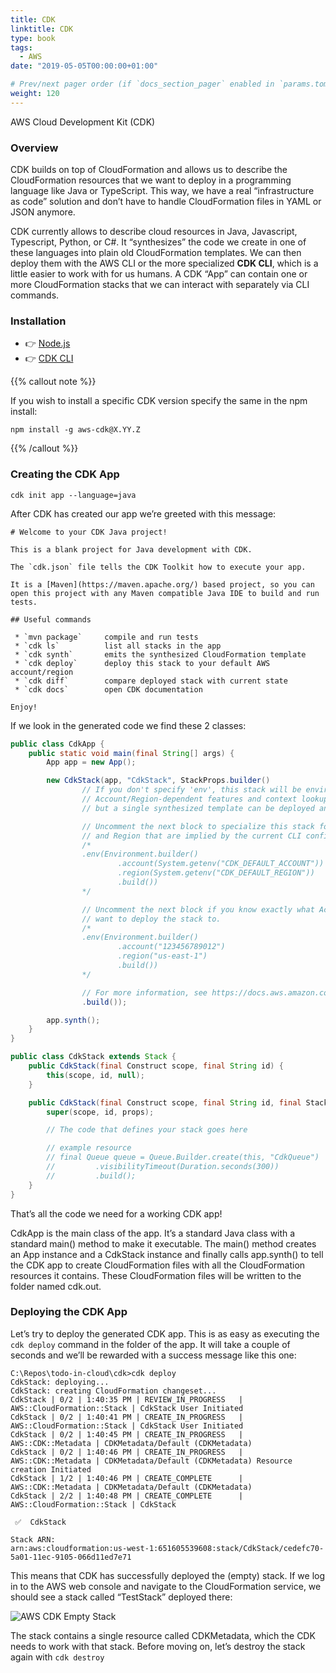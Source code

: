 ```yaml
---
title: CDK
linktitle: CDK
type: book
tags:
  - AWS
date: "2019-05-05T00:00:00+01:00"

# Prev/next pager order (if `docs_section_pager` enabled in `params.toml`)
weight: 120
---
```


AWS Cloud Development Kit (CDK)

<!--more-->

### Overview

CDK builds on top of CloudFormation and allows us to describe the CloudFormation resources that we want to deploy in a programming language like Java or
TypeScript. This way, we have a real “infrastructure as code” solution and don’t have to handle CloudFormation files in YAML or JSON anymore.

CDK currently allows to describe cloud resources in Java, Javascript, Typescript, Python, or C#. It “synthesizes” the code we create in one of these languages into plain old CloudFormation templates. We can then deploy them with the AWS CLI or the more specialized **CDK CLI**, which is a little easier to work with for us humans. A CDK “App” can contain one or more CloudFormation stacks that we can interact with separately via CLI commands.

### Installation

- 👉 [Node.js](https://nodejs.org/en/download/)
- 👉 [CDK CLI](https://docs.aws.amazon.com/cdk/latest/guide/cli.html)

{{% callout note %}}

If you wish to install a specific CDK version specify the same in the npm install:

```npm install -g aws-cdk@X.YY.Z```      

{{% /callout %}}

### Creating the CDK App

```
cdk init app --language=java
```
After CDK has created our app we’re greeted with this message:

```
# Welcome to your CDK Java project!

This is a blank project for Java development with CDK.

The `cdk.json` file tells the CDK Toolkit how to execute your app.

It is a [Maven](https://maven.apache.org/) based project, so you can open this project with any Maven compatible Java IDE to build and run tests.

## Useful commands

 * `mvn package`     compile and run tests
 * `cdk ls`          list all stacks in the app
 * `cdk synth`       emits the synthesized CloudFormation template
 * `cdk deploy`      deploy this stack to your default AWS account/region
 * `cdk diff`        compare deployed stack with current state
 * `cdk docs`        open CDK documentation

Enjoy!
```
If we look in the generated code we find these 2 classes:

```java
public class CdkApp {
    public static void main(final String[] args) {
        App app = new App();

        new CdkStack(app, "CdkStack", StackProps.builder()
                // If you don't specify 'env', this stack will be environment-agnostic.
                // Account/Region-dependent features and context lookups will not work,
                // but a single synthesized template can be deployed anywhere.

                // Uncomment the next block to specialize this stack for the AWS Account
                // and Region that are implied by the current CLI configuration.
                /*
                .env(Environment.builder()
                        .account(System.getenv("CDK_DEFAULT_ACCOUNT"))
                        .region(System.getenv("CDK_DEFAULT_REGION"))
                        .build())
                */

                // Uncomment the next block if you know exactly what Account and Region you
                // want to deploy the stack to.
                /*
                .env(Environment.builder()
                        .account("123456789012")
                        .region("us-east-1")
                        .build())
                */

                // For more information, see https://docs.aws.amazon.com/cdk/latest/guide/environments.html
                .build());

        app.synth();
    }
}

```

```java
public class CdkStack extends Stack {
    public CdkStack(final Construct scope, final String id) {
        this(scope, id, null);
    }

    public CdkStack(final Construct scope, final String id, final StackProps props) {
        super(scope, id, props);

        // The code that defines your stack goes here

        // example resource
        // final Queue queue = Queue.Builder.create(this, "CdkQueue")
        //         .visibilityTimeout(Duration.seconds(300))
        //         .build();
    }
}

```

That’s all the code we need for a working CDK app!

CdkApp is the main class of the app. It’s a standard Java class with a standard
main() method to make it executable. The main() method creates an App
instance and a CdkStack instance and finally calls app.synth() to tell the
CDK app to create CloudFormation files with all the CloudFormation resources
it contains. These CloudFormation files will be written to the folder named
cdk.out.

### Deploying the CDK App

Let’s try to deploy the generated CDK app. This is as easy as executing the ```cdk deploy``` command in the folder of the app.
It will take a couple of seconds and we’ll be rewarded with a success message like this one:

```
C:\Repos\todo-in-cloud\cdk>cdk deploy
CdkStack: deploying...
CdkStack: creating CloudFormation changeset...
CdkStack | 0/2 | 1:40:35 PM | REVIEW_IN_PROGRESS   | AWS::CloudFormation::Stack | CdkStack User Initiated
CdkStack | 0/2 | 1:40:41 PM | CREATE_IN_PROGRESS   | AWS::CloudFormation::Stack | CdkStack User Initiated
CdkStack | 0/2 | 1:40:45 PM | CREATE_IN_PROGRESS   | AWS::CDK::Metadata | CDKMetadata/Default (CDKMetadata)
CdkStack | 0/2 | 1:40:46 PM | CREATE_IN_PROGRESS   | AWS::CDK::Metadata | CDKMetadata/Default (CDKMetadata) Resource creation Initiated
CdkStack | 1/2 | 1:40:46 PM | CREATE_COMPLETE      | AWS::CDK::Metadata | CDKMetadata/Default (CDKMetadata)
CdkStack | 2/2 | 1:40:48 PM | CREATE_COMPLETE      | AWS::CloudFormation::Stack | CdkStack

 ✅  CdkStack

Stack ARN:
arn:aws:cloudformation:us-west-1:651605539608:stack/CdkStack/cedefc70-5a01-11ec-9105-066d11ed7e71
```

This means that CDK has successfully deployed the (empty) stack. If we log in
to the AWS web console and navigate to the CloudFormation service, we should
see a stack called “TestStack” deployed there:

![AWS CDK Empty Stack](/images/uploads/aws-cdk-empty-stack.png)

The stack contains a single resource called CDKMetadata, which the CDK needs
to work with that stack. Before moving on, let’s destroy the stack again with ```cdk destroy```

